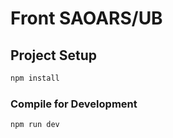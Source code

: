 # Front SAOARS/UB
## Project Setup

```sh
npm install
```

### Compile for Development

```sh
npm run dev
```
